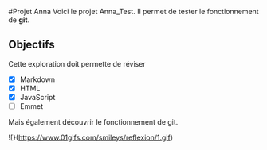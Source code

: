 #Projet Anna
Voici le projet Anna_Test.
Il permet de tester le fonctionnement de **git**.

## Objectifs
Cette exploration doit permette de réviser
- [X] Markdown
- [X] HTML
- [X] JavaScript
- [  ] Emmet

Mais également découvrir le fonctionnement de git.

![}(https://www.01gifs.com/smileys/reflexion/1.gif)